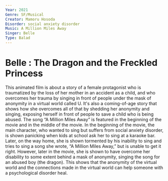 ```yaml
---
Year: 2021
Genre: SF/Musical
Creator: Mamoru Hosoda
Disorder: social anxiety disorder
Music: A Million Miles Away
Singer: Belle
Type: Balad
---
```


# Belle : The Dragon and the Freckled Princess

 This animated film is about a story of a female protagonist who is traumatized by the loss of her mother in an accident as a child, and who overcomes her trauma by singing in front of people under the mask of anonymity in a virtual world called U. It's also a coming-of-age story that shows how she overcomes all of that by shedding her anonymity and singing, exposing herself in front of people to save a child who is being abused.
 The song “A Million Miles Away” is featured in the beginning of the movie and in the middle of the movie. In the beginning of the movie, the main character, who wanted to sing but suffers from social anxiety disorder, is shown panicking when kids at school ask her to sing at a karaoke bar. Later, on the way home, she is shown tormented by his inability to sing and tries to sing a song she wrote, “A Million Miles Away,” but is unable to get it right. However, later in the movie, she is shown to have overcome her disability to some extent behind a mask of anonymity, singing the song for an abused boy (the dragon). This shows that the anonymity of the virtual world and the connections made in the virtual world can help someone with a psychological disorder heal.
